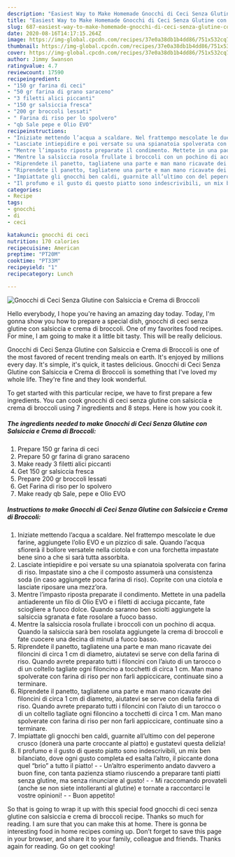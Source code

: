 ```yaml
---
description: "Easiest Way to Make Homemade Gnocchi di Ceci Senza Glutine con Salsiccia e Crema di Broccoli"
title: "Easiest Way to Make Homemade Gnocchi di Ceci Senza Glutine con Salsiccia e Crema di Broccoli"
slug: 687-easiest-way-to-make-homemade-gnocchi-di-ceci-senza-glutine-con-salsiccia-e-crema-di-broccoli
date: 2020-08-16T14:17:15.264Z
image: https://img-global.cpcdn.com/recipes/37e0a38db1b4dd86/751x532cq70/gnocchi-di-ceci-senza-glutine-con-salsiccia-e-crema-di-broccoli-recipe-main-photo.jpg
thumbnail: https://img-global.cpcdn.com/recipes/37e0a38db1b4dd86/751x532cq70/gnocchi-di-ceci-senza-glutine-con-salsiccia-e-crema-di-broccoli-recipe-main-photo.jpg
cover: https://img-global.cpcdn.com/recipes/37e0a38db1b4dd86/751x532cq70/gnocchi-di-ceci-senza-glutine-con-salsiccia-e-crema-di-broccoli-recipe-main-photo.jpg
author: Jimmy Swanson
ratingvalue: 4.7
reviewcount: 17590
recipeingredient:
- "150 gr farina di ceci"
- "50 gr farina di grano saraceno"
- "3 filetti alici piccanti"
- "150 gr salsiccia fresca"
- "200 gr broccoli lessati"
- " Farina di riso per lo spolvero"
- "qb Sale pepe e Olio EVO"
recipeinstructions:
- "Iniziate mettendo l’acqua a scaldare. Nel frattempo mescolate le due farine, aggiungete l’olio EVO e un pizzico di sale. Quando l’acqua sfiorerà il bollore versatele nella ciotola e con una forchetta impastate bene sino a che si sarà tutta assorbita."
- "Lasciate intiepidire e poi versate su una spianatoia spolverata con farina di riso. Impastate sino a che il composto assumerà una consistenza soda (in caso aggiungete poca farina di riso). Coprite con una ciotola e lasciate riposare una mezz’ora."
- "Mentre l’impasto riposta preparate il condimento. Mettete in una padella antiaderente un filo di Olio EVO e i filetti di acciuga piccante, fate sciogliere a fuoco dolce. Quando saranno ben sciolti aggiungete la salsiccia sgranata e fate rosolare a fuoco basso."
- "Mentre la salsiccia rosola frullate i broccoli con un pochino di acqua. Quando la salsiccia sarà ben rosolata aggiungete la crema di broccoli e fate cuocere una decina di minuti a fuoco basso."
- "Riprendete il panetto, tagliatene una parte e man mano ricavate dei filoncini di circa 1 cm di diametro, aiutatevi se serve con della farina di riso. Quando avrete preparato tutti i filoncini con l’aiuto di un tarocco o di un coltello tagliate ogni filoncino a tocchetti di circa 1 cm. Man mano spolverate con farina di riso per non farli appiccicare, continuate sino a terminare."
- "Riprendete il panetto, tagliatene una parte e man mano ricavate dei filoncini di circa 1 cm di diametro, aiutatevi se serve con della farina di riso. Quando avrete preparato tutti i filoncini con l’aiuto di un tarocco o di un coltello tagliate ogni filoncino a tocchetti di circa 1 cm. Man mano spolverate con farina di riso per non farli appiccicare, continuate sino a terminare."
- "Impiattate gli gnocchi ben caldi, guarnite all’ultimo con del peperone crusco (donerà una parte croccante al piatto) e gustatevi questa delizia!"
- "Il profumo e il gusto di questo piatto sono indescrivibili, un mix ben bilanciato, dove ogni gusto completa ed esalta l’altro, il piccante dona quel “brio” a tutto il piatto!  Un’altro esperimento andato davvero a buon fine, con tanta pazienza stiamo riuscendo a preparare tanti piatti senza glutine, ma senza rinunciare al gusto!  Mi raccomando provateli (anche se non siete intolleranti al glutine) e tornate a raccontarci le vostre opinioni!  Buon appetito!"
categories:
- Recipe
tags:
- gnocchi
- di
- ceci

katakunci: gnocchi di ceci 
nutrition: 170 calories
recipecuisine: American
preptime: "PT20M"
cooktime: "PT33M"
recipeyield: "1"
recipecategory: Lunch

---
```



![Gnocchi di Ceci Senza Glutine con Salsiccia e Crema di Broccoli](https://img-global.cpcdn.com/recipes/37e0a38db1b4dd86/751x532cq70/gnocchi-di-ceci-senza-glutine-con-salsiccia-e-crema-di-broccoli-recipe-main-photo.jpg)

Hello everybody, I hope you're having an amazing day today. Today, I'm gonna show you how to prepare a special dish, gnocchi di ceci senza glutine con salsiccia e crema di broccoli. One of my favorites food recipes. For mine, I am going to make it a little bit tasty. This will be really delicious.



Gnocchi di Ceci Senza Glutine con Salsiccia e Crema di Broccoli is one of the most favored of recent trending meals on earth. It's enjoyed by millions every day. It's simple, it's quick, it tastes delicious. Gnocchi di Ceci Senza Glutine con Salsiccia e Crema di Broccoli is something that I've loved my whole life. They're fine and they look wonderful.


To get started with this particular recipe, we have to first prepare a few ingredients. You can cook gnocchi di ceci senza glutine con salsiccia e crema di broccoli using 7 ingredients and 8 steps. Here is how you cook it.

<!--inarticleads1-->

##### The ingredients needed to make Gnocchi di Ceci Senza Glutine con Salsiccia e Crema di Broccoli:

1. Prepare 150 gr farina di ceci
1. Prepare 50 gr farina di grano saraceno
1. Make ready 3 filetti alici piccanti
1. Get 150 gr salsiccia fresca
1. Prepare 200 gr broccoli lessati
1. Get  Farina di riso per lo spolvero
1. Make ready qb Sale, pepe e Olio EVO




<!--inarticleads2-->

##### Instructions to make Gnocchi di Ceci Senza Glutine con Salsiccia e Crema di Broccoli:

1. Iniziate mettendo l’acqua a scaldare. Nel frattempo mescolate le due farine, aggiungete l’olio EVO e un pizzico di sale. Quando l’acqua sfiorerà il bollore versatele nella ciotola e con una forchetta impastate bene sino a che si sarà tutta assorbita.
1. Lasciate intiepidire e poi versate su una spianatoia spolverata con farina di riso. Impastate sino a che il composto assumerà una consistenza soda (in caso aggiungete poca farina di riso). Coprite con una ciotola e lasciate riposare una mezz’ora.
1. Mentre l’impasto riposta preparate il condimento. Mettete in una padella antiaderente un filo di Olio EVO e i filetti di acciuga piccante, fate sciogliere a fuoco dolce. Quando saranno ben sciolti aggiungete la salsiccia sgranata e fate rosolare a fuoco basso.
1. Mentre la salsiccia rosola frullate i broccoli con un pochino di acqua. Quando la salsiccia sarà ben rosolata aggiungete la crema di broccoli e fate cuocere una decina di minuti a fuoco basso.
1. Riprendete il panetto, tagliatene una parte e man mano ricavate dei filoncini di circa 1 cm di diametro, aiutatevi se serve con della farina di riso. Quando avrete preparato tutti i filoncini con l’aiuto di un tarocco o di un coltello tagliate ogni filoncino a tocchetti di circa 1 cm. Man mano spolverate con farina di riso per non farli appiccicare, continuate sino a terminare.
1. Riprendete il panetto, tagliatene una parte e man mano ricavate dei filoncini di circa 1 cm di diametro, aiutatevi se serve con della farina di riso. Quando avrete preparato tutti i filoncini con l’aiuto di un tarocco o di un coltello tagliate ogni filoncino a tocchetti di circa 1 cm. Man mano spolverate con farina di riso per non farli appiccicare, continuate sino a terminare.
1. Impiattate gli gnocchi ben caldi, guarnite all’ultimo con del peperone crusco (donerà una parte croccante al piatto) e gustatevi questa delizia!
1. Il profumo e il gusto di questo piatto sono indescrivibili, un mix ben bilanciato, dove ogni gusto completa ed esalta l’altro, il piccante dona quel “brio” a tutto il piatto! -  - Un’altro esperimento andato davvero a buon fine, con tanta pazienza stiamo riuscendo a preparare tanti piatti senza glutine, ma senza rinunciare al gusto! -  - Mi raccomando provateli (anche se non siete intolleranti al glutine) e tornate a raccontarci le vostre opinioni! -  - Buon appetito!




So that is going to wrap it up with this special food gnocchi di ceci senza glutine con salsiccia e crema di broccoli recipe. Thanks so much for reading. I am sure that you can make this at home. There is gonna be interesting food in home recipes coming up. Don't forget to save this page in your browser, and share it to your family, colleague and friends. Thanks again for reading. Go on get cooking!
